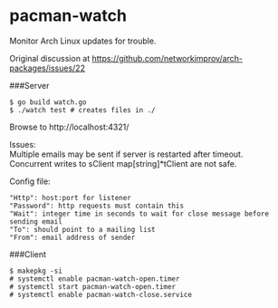 pacman-watch
============

Monitor Arch Linux updates for trouble.

Original discussion at https://github.com/networkimprov/arch-packages/issues/22

###Server

```
$ go build watch.go  
$ ./watch test # creates files in ./  
```

Browse to http://localhost:4321/

Issues:  
Multiple emails may be sent if server is restarted after timeout.  
Concurrent writes to sClient map[string]*tClient are not safe.  

Config file:

    "Http": host:port for listener
    "Password": http requests must contain this
    "Wait": integer time in seconds to wait for close message before sending email
    "To": should point to a mailing list
    "From": email address of sender

###Client

```
$ makepkg -si
# systemctl enable pacman-watch-open.timer
# systemctl start pacman-watch-open.timer
# systemctl enable pacman-watch-close.service
```
